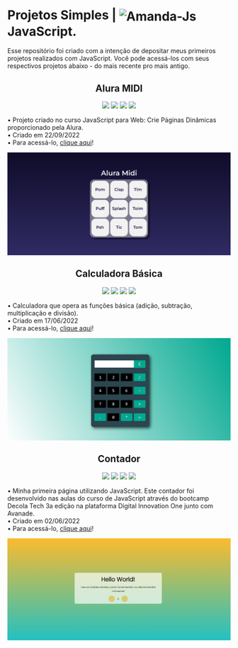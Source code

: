# Projetos Simples | <img align="center" alt="Amanda-Js" height="35" width="45" src="https://cdn.jsdelivr.net/gh/devicons/devicon/icons/javascript/javascript-original.svg">JavaScript.</h1>
<p> Esse repositório foi criado com a intenção de depositar meus primeiros projetos realizados com JavaScript. Você pode acessá-los com seus respectivos projetos abaixo - do mais recente pro mais antigo. </p>

<h2 align="center">Alura MIDI</h2>

<div align="center">
 <a href="#"><img src="https://img.shields.io/badge/HTML5-E34F26?style=for-the-badge&logo=html5&logoColor=white"></a>
 <a href="#"><img src="https://img.shields.io/badge/CSS3-1572B6?style=for-the-badge&logo=css3&logoColor=white"></a>
 <a href="#"><img src="https://img.shields.io/badge/JavaScript-F7DF1E?style=for-the-badge&logo=javascript&logoColor=black"></a>
 <a href="#"><img src="https://img.shields.io/badge/Visual_Studio_Code-0078D4?style=for-the-badge&logo=visual%20studio%20code&logoColor=white"></a>
 </div>

<p>• Projeto criado no curso JavaScript para Web: Crie Páginas Dinâmicas proporcionado pela Alura.
<br>
• Criado em 22/09/2022
<br>
• Para acessá-lo, <a href="https://amandavsadev.github.io/projetosSimples-JS/aluraMidi">clique aqui</a>! </p>
<img align="center" alt="aluraMidi" src="aluraMidi/aluraMidi.png"> <br>

<h2 align="center">Calculadora Básica</h2>

<div align="center">
 <a href="#"><img src="https://img.shields.io/badge/HTML5-E34F26?style=for-the-badge&logo=html5&logoColor=white"></a>
 <a href="#"><img src="https://img.shields.io/badge/CSS3-1572B6?style=for-the-badge&logo=css3&logoColor=white"></a>
 <a href="#"><img src="https://img.shields.io/badge/JavaScript-F7DF1E?style=for-the-badge&logo=javascript&logoColor=black"></a>
 <a href="#"><img src="https://img.shields.io/badge/Visual_Studio_Code-0078D4?style=for-the-badge&logo=visual%20studio%20code&logoColor=white"></a>
 </div>
 
<p>• Calculadora que opera as funções básica (adição, subtração, multiplicação e divisão).
<br>
• Criado em 17/06/2022
<br>
• Para acessá-lo, <a href="https://amandavsadev.github.io/projetosSimples-JS/calculadoraBasica">clique aqui</a>! </p>
<img align="center" alt="calculadora" src="calculadoraBasica/calculadoraBasica.png"> <br>

<h2 align="center">Contador</h2>

<div align="center">
 <a href="#"><img src="https://img.shields.io/badge/HTML5-E34F26?style=for-the-badge&logo=html5&logoColor=white"></a>
 <a href="#"><img src="https://img.shields.io/badge/CSS3-1572B6?style=for-the-badge&logo=css3&logoColor=white"></a>
 <a href="#"><img src="https://img.shields.io/badge/JavaScript-F7DF1E?style=for-the-badge&logo=javascript&logoColor=black"></a>
 <a href="#"><img src="https://img.shields.io/badge/Visual_Studio_Code-0078D4?style=for-the-badge&logo=visual%20studio%20code&logoColor=white"></a>
 </div>
 
<p>• Minha primeira página utilizando JavaScript. Este contador foi desenvolvido nas aulas do curso de JavaScript através do bootcamp Decola Tech 3a edição na plataforma Digital Innovation One junto com Avanade. 
<br>
• Criado em 02/06/2022
<br>
• Para acessá-lo, <a href="https://amandavsadev.github.io/projetosSimples-JS/contador">clique aqui</a>! </p>
<img align="center" alt="contador" src="contador/contador.png">
